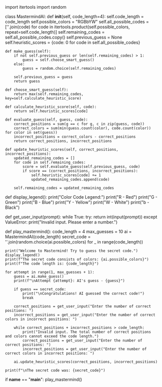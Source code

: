 import itertools
import random

class MastermindAI:
    def __init__(self, code_length=4):
        self.code_length = code_length
        self.possible_colors = "RGBbYW"
        self.all_possible_codes = [''.join(code) for code in itertools.product(self.possible_colors, repeat=self.code_length)]
        self.remaining_codes = self.all_possible_codes.copy()
        self.previous_guess = None
        self.heuristic_scores = {code: 0 for code in self.all_possible_codes}

    def make_guess(self):
        if not self.previous_guess or len(self.remaining_codes) > 1:
            guess = self.choose_smart_guess()
        else:
            guess = random.choice(self.remaining_codes)

        self.previous_guess = guess
        return guess

    def choose_smart_guess(self):
        return max(self.remaining_codes, key=self.calculate_heuristic_score)

    def calculate_heuristic_score(self, code):
        return self.heuristic_scores[code]

    def evaluate_guess(self, guess, code):
        correct_positions = sum(g == c for g, c in zip(guess, code))
        correct_colors = sum(min(guess.count(color), code.count(color)) for color in set(guess))
        incorrect_positions = correct_colors - correct_positions
        return correct_positions, incorrect_positions

    def update_heuristic_scores(self, correct_positions, incorrect_positions):
        updated_remaining_codes = []
        for code in self.remaining_codes:
            score = self.evaluate_guess(self.previous_guess, code)
            if score == (correct_positions, incorrect_positions):
                self.heuristic_scores[code] += 1
                updated_remaining_codes.append(code)

        self.remaining_codes = updated_remaining_codes

def display_legend():
    print("Color Code Legend:")
    print("R - Red")
    print("G - Green")
    print("B - Blue")
    print("Y - Yellow")
    print("W - White")
    print("b - Black")

def get_user_input(prompt):
    while True:
        try:
            return int(input(prompt))
        except ValueError:
            print("Invalid input. Please enter a number.")

def play_mastermind():
    code_length = 4
    max_guesses = 10
    ai = MastermindAI(code_length)
    secret_code = ''.join(random.choice(ai.possible_colors) for _ in range(code_length))

    print("Welcome to Mastermind! Try to guess the secret code.")
    display_legend()
    print(f"The secret code consists of colors: {ai.possible_colors}")
    print(f"The code length is: {code_length}")

    for attempt in range(1, max_guesses + 1):
        guess = ai.make_guess()
        print(f"\nAttempt {attempt}: AI's guess - {guess}")

        if guess == secret_code:
            print("\nCongratulations! AI guessed the correct code!")
            break

        correct_positions = get_user_input("Enter the number of correct positions: ")
        incorrect_positions = get_user_input("Enter the number of correct colors in incorrect positions: ")

        while correct_positions + incorrect_positions > code_length:
            print("Invalid input. The total number of correct positions and colors cannot exceed the code length.")
            correct_positions = get_user_input("Enter the number of correct positions: ")
            incorrect_positions = get_user_input("Enter the number of correct colors in incorrect positions: ")

        ai.update_heuristic_scores(correct_positions, incorrect_positions)

    print(f"\nThe secret code was: {secret_code}")

if __name__ == "__main__":
    play_mastermind()
